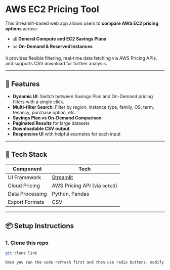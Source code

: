 
# AWS EC2 Pricing Tool

This Streamlit-based web app allows users to **compare AWS EC2 pricing options** across:
- 💰 **General Compute and EC2 Savings Plans**
- 📊 **On-Demand & Reserved Instances**

It provides flexible filtering, real-time data fetching via AWS Pricing APIs, and supports CSV download for further analysis.

---

## 🚀 Features

- **Dynamic UI**: Switch between Savings Plan and On-Demand pricing filters with a single click.
- **Multi-filter Search**: Filter by region, instance type, family, OS, term, tenancy, purchase option, etc.
- **Savings Plan vs On-Demand Comparison**
- **Paginated Results** for large datasets
- **Downloadable CSV output**
- **Responsive UI** with helpful examples for each input

---

## 🧩 Tech Stack

| Component        | Tech                               |
|------------------|-------------------------------------|
| UI Framework     | [Streamlit](https://streamlit.io)   |
| Cloud Pricing    | AWS Pricing API (via `boto3`)       |
| Data Processing  | Python, Pandas                      |
| Export Formats   | CSV                                 |

---

## 📦 Setup Instructions

### 1. Clone this repo

```bash
git clone link

Once you run the code refresh first and then use radio buttons. modify this
